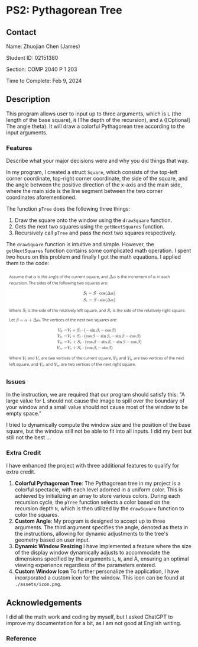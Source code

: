 # PS2: Pythagorean Tree

## Contact

Name: Zhuojian Chen (James)

Student ID: 02151380

Section: COMP 2040 P 1 203

Time to Complete: Feb 9, 2024

## Description

This program allows user to input up to three arguments, which is `L` (the length of the base square), `N` (The depth of the recursion), and `A` ([Optional] The angle theta). It will draw a colorful Pythagorean tree according to the input arguments.

### Features

Describe what your major decisions were and why you did things that way.

In my program, I created a struct `Square`, which consists of the top-left corner coordinate, top-right corner coordinate, the side of the square, and the angle between the positive direction of the x-axis and the main side, where the main side is the line segment between the two corner coordinates aforementioned.

The function `pTree` does the following three things:
1. Draw the square onto the window using the `drawSquare` function.
2. Gets the next two squares using the `getNextSquares` function.
3. Recursively call `pTree` and pass the next two squares respectively.

The `drawSquare` function is intuitive and simple. However, the `getNextSquares` function contains some complicated math operation. I spent two hours on this problem and finally I got the math equations. I applied them to the code:

![Equations](./assets/equations.png)

### Issues

In the instruction, we are required that our program should satisfy this: "A large value for L should not cause the image to spill over the boundary of your window and a small value should not cause most of the window to be empty space."

I tried to dynamically compute the window size and the position of the base square, but the window still not be able to fit into all inputs. I did my best but still not the best ... 

### Extra Credit

I have enhanced the project with three additional features to qualify for extra credit.

1. **Colorful Pythagorean Tree**: The Pythagorean tree in my project is a colorful spectacle, with each level adorned in a uniform color. This is achieved by initializing an array to store various colors. During each recursion cycle, the `pTree` function selects a color based on the recursion depth `N`, which is then utilized by the `drawSquare` function to color the squares.
2. **Custom Angle**: My program is designed to accept up to three arguments. The third argument specifies the angle, denoted as theta in the instructions, allowing for dynamic adjustments to the tree's geometry based on user input.
3. **Dynamic Window Resizing** I have implemented a feature where the size of the display window dynamically adjusts to accommodate the dimensions specified by the arguments `L`, `N`, and A, ensuring an optimal viewing experience regardless of the parameters entered.
4. **Custom Window Icon** To further personalize the application, I have incorporated a custom icon for the window. This icon can be found at `./assets/icon.png`.

## Acknowledgements

I did all the math work and coding by myself, but I asked ChatGPT to improve my documentation for a bit, as I am not good at English writing. 

### Reference

